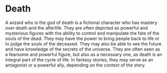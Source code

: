# Death

A wizard who is the god of death is a fictional character who has mastery over death and the afterlife. They are often depicted as powerful and mysterious figures with the ability to control and manipulate the fate of the souls of the dead. They may have the power to bring people back to life or to judge the souls of the deceased. They may also be able to see the future and have knowledge of the secrets of the universe. They are often seen as a fearsome and powerful figure, but also as a necessary one, as death is an integral part of the cycle of life. In fantasy stories, they may serve as an antagonist or a powerful ally, depending on the context of the story.